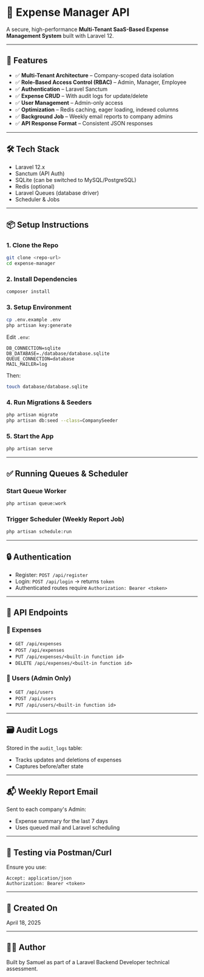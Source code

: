 # 🧾 Expense Manager API

A secure, high-performance **Multi-Tenant SaaS-Based Expense Management System** built with Laravel 12.

---

## 🚀 Features

- ✅ **Multi-Tenant Architecture** – Company-scoped data isolation
- ✅ **Role-Based Access Control (RBAC)** – Admin, Manager, Employee
- ✅ **Authentication** – Laravel Sanctum
- ✅ **Expense CRUD** – With audit logs for update/delete
- ✅ **User Management** – Admin-only access
- ✅ **Optimization** – Redis caching, eager loading, indexed columns
- ✅ **Background Job** – Weekly email reports to company admins
- ✅ **API Response Format** – Consistent JSON responses

---

## 🛠️ Tech Stack

- Laravel 12.x
- Sanctum (API Auth)
- SQLite (can be switched to MySQL/PostgreSQL)
- Redis (optional)
- Laravel Queues (database driver)
- Scheduler & Jobs

---

## 📦 Setup Instructions

### 1. Clone the Repo

```bash
git clone <repo-url>
cd expense-manager
```

### 2. Install Dependencies

```bash
composer install
```

### 3. Setup Environment

```bash
cp .env.example .env
php artisan key:generate
```

Edit `.env`:

```env
DB_CONNECTION=sqlite
DB_DATABASE=./database/database.sqlite
QUEUE_CONNECTION=database
MAIL_MAILER=log
```

Then:

```bash
touch database/database.sqlite
```

### 4. Run Migrations & Seeders

```bash
php artisan migrate
php artisan db:seed --class=CompanySeeder
```

### 5. Start the App

```bash
php artisan serve
```

---

## ✅ Running Queues & Scheduler

### Start Queue Worker

```bash
php artisan queue:work
```

### Trigger Scheduler (Weekly Report Job)

```bash
php artisan schedule:run
```

---

## 🔒 Authentication

- Register: `POST /api/register`
- Login: `POST /api/login` → returns `token`
- Authenticated routes require `Authorization: Bearer <token>`

---

## 📘 API Endpoints

### 💼 Expenses
- `GET /api/expenses`
- `POST /api/expenses`
- `PUT /api/expenses/<built-in function id>`
- `DELETE /api/expenses/<built-in function id>`

### 👤 Users (Admin Only)
- `GET /api/users`
- `POST /api/users`
- `PUT /api/users/<built-in function id>`

---

## 🗃️ Audit Logs

Stored in the `audit_logs` table:
- Tracks updates and deletions of expenses
- Captures before/after state

---

## 📬 Weekly Report Email

Sent to each company's Admin:
- Expense summary for the last 7 days
- Uses queued mail and Laravel scheduling

---

## 🧪 Testing via Postman/Curl

Ensure you use:

```
Accept: application/json
Authorization: Bearer <token>
```

---

## 📅 Created On

April 18, 2025

---

## 🧑‍💻 Author

Built by Samuel as part of a Laravel Backend Developer technical assessment.
